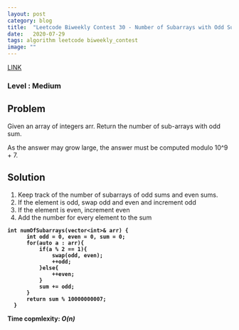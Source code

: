 ```yaml
---
layout: post
category: blog
title:  "Leetcode Biweekly Contest 30 - Number of Subarrays with Odd Sums"
date:   2020-07-29
tags: algorithm leetcode biweekly_contest 
image: ""
---
```


<a href = "https://leetcode.com/problems/number-of-sub-arrays-with-odd-sum/">LINK</a>

### Level : Medium

## Problem
Given an array of integers arr. Return the number of sub-arrays with odd sum.

As the answer may grow large, the answer must be computed modulo 10^9 + 7.

 

## Solution
1. Keep track of the number of subarrays of odd sums and even sums. 
2. If the element is odd, swap odd and even and increment odd
3. If the element is even, increment even
4. Add the number for every element to the sum
<pre><code><strong>int numOfSubarrays(vector&lt;int&gt;& arr) {
      int odd = 0, even = 0, sum = 0;
      for(auto a : arr){
          if(a % 2 == 1){
              swap(odd, even);
              ++odd;
          }else{
              ++even;
          }
          sum += odd;
      }
      return sum % 10000000007;
  }</strong></code></pre>
<strong>Time copmlexity: <i>O(n)</i></strong>
